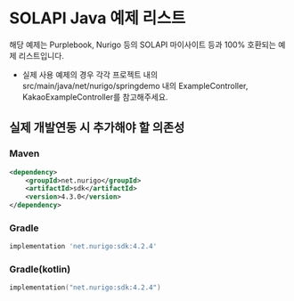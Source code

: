 # SOLAPI Java 예제 리스트

해당 예제는 Purplebook, Nurigo 등의 SOLAPI 마이사이트 등과 100% 호환되는 예제 리스트입니다.  

* 실제 사용 예제의 경우 각각 프로젝트 내의 src/main/java/net/nurigo/springdemo 내의 ExampleController, KakaoExampleController를 참고해주세요.

## 실제 개발연동 시 추가해야 할 의존성  

### Maven
```xml
<dependency>
    <groupId>net.nurigo</groupId>
    <artifactId>sdk</artifactId>
    <version>4.3.0</version>
</dependency>
```

### Gradle
```groovy
implementation 'net.nurigo:sdk:4.2.4'
```

### Gradle(kotlin)
```kotlin
implementation("net.nurigo:sdk:4.2.4")
```
